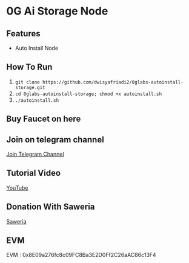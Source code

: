 ﻿# 0G Ai Storage Node
## Features

- Auto Install Node


## How To Run
1. ```git clone https://github.com/dwisyafriadi2/0glabs-autoinstall-storage.git```
2. ```cd 0glabs-autoinstall-storage; chmod +x autoinstall.sh```
3. ```./autoinstall.sh```

## Buy Faucet on here


## Join on telegram channel
[Join Telegram Channel](https://t.me/dasarpemulung)

## Tutorial Video
[YouTube](https://www.youtube.com/@dasarpemulung)

## Donation With Saweria
[Saweria](https://saweria.co/mdwi)

## EVM
EVM : 0x8E09a276fc8c09FC8Ba3E2D0Ff2C26aAC86c13F4


